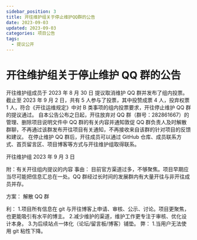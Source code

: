 ```yaml
---
sidebar_position: 3
title: 开往维护组关于停止维护QQ群的公告
date: 2023-09-03
updated: 2023-09-03
categories: 项目公告
tags:
  - 提议公开
---
```


# 开往维护组关于停止维护 QQ 群的公告

开往维护组成员于 2023 年 8 月 30 日 提议取消维护 QQ 群并发布了组内投票。截止至 2023 年 9 月 2 日，共有 5 人参与了投票，其中投赞成票 4 人，投弃权票 1 人，符合《开往运维规定》中对 B 类事项的组内投票要求，开往停止维护 QQ 群的提议通过。
自本公告公布之日起，开往放弃对 QQ 群（群号：282861667）的管理、删除项目说明文件中 QQ 群的有关内容并通知敦促 QQ 群负责人及时解散群聊，不再通过该群发布开往项目有关通知，不再接收来自该群的针对项目的反馈和建议。
在停止维护 QQ 群后，开往成员可以通过 GitHub 仓库、成员联系方式、首页留言区、项目博客等方式与开往维护组取得联系。

开往维护组
2023 年 9 月 3 日

附：有关开往组内提议的内容
事由：
目前官方渠道过多，不够聚焦。项目早期应当尽可能把信息汇总在一处。QQ 群经过长时间的发展群内有大量开往与非开往成员并存。

方案：
解散 QQ 群

利： 1.项目所有信息在 git 与开往博客上申请、审核、公示、讨论。项目更聚焦，也更能吸引有水平的博主。 2.减少维护的渠道，维护工作更专注于审核、优化设计本身。 3.为后续站点一体化（论坛/留言板/博客）铺垫。
弊： 1.当用户无法使用 git 粘性下降。
